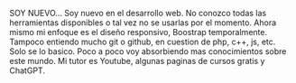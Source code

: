 SOY NUEVO...
Soy nuevo en el desarrollo web. No conozco todas las herramientas disponibles o tal vez no se usarlas por el momento.
Ahora mismo mi enfoque es el diseño responsivo, Boostrap temporalmente.
Tampoco entiendo mucho git o github, en cuestion de php, c++, js, etc. Solo se lo basico.
Poco a poco voy absorbiendo mas conocimientos sobre este mundo.
Mi tutor es Youtube, algunas paginas de cursos gratis y ChatGPT.
